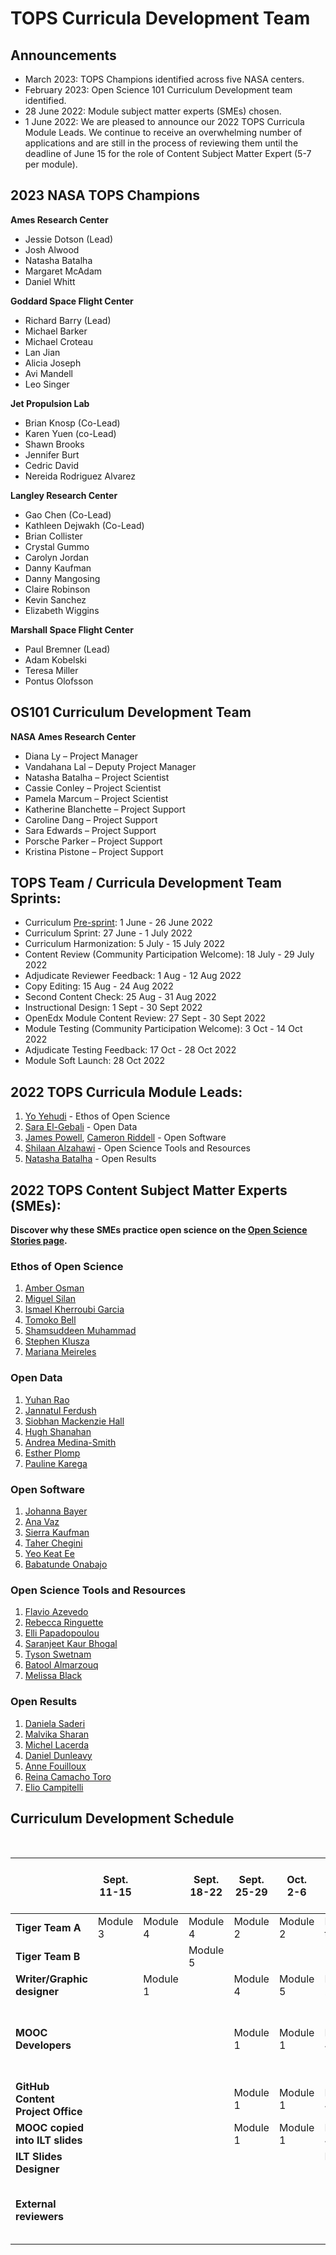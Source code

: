 # TOPS Curricula Development Team

## Announcements

* March 2023: TOPS Champions identified across five NASA centers.
* February 2023: Open Science 101 Curriculum Development team identified.
* 28 June 2022: Module subject matter experts (SMEs) chosen.
* 1 June 2022: We are pleased to announce our 2022 TOPS Curricula Module Leads. We continue to receive an overwhelming number of applications and are still in the process of reviewing them until the deadline of June 15 for the role of Content Subject Matter Expert (5-7 per module).

## 2023 NASA TOPS Champions

**Ames Research Center**
* Jessie Dotson (Lead)
* Josh Alwood
* Natasha Batalha
* Margaret McAdam
* Daniel Whitt

**Goddard Space Flight Center**
* Richard Barry (Lead)
* Michael Barker
* Michael Croteau
* Lan Jian
* Alicia Joseph
* Avi Mandell
* Leo Singer

**Jet Propulsion Lab**
* Brian Knosp (Co-Lead)
* Karen Yuen (co-Lead)
* Shawn Brooks
* Jennifer Burt
* Cedric David
* Nereida Rodriguez Alvarez

**Langley Research Center**
* Gao Chen (Co-Lead)
* Kathleen Dejwakh (Co-Lead)
* Brian Collister
* Crystal Gummo
* Carolyn Jordan
* Danny Kaufman
* Danny Mangosing 
* Claire Robinson
* Kevin Sanchez
* Elizabeth Wiggins

**Marshall Space Flight Center**
* Paul Bremner (Lead)
* Adam Kobelski
* Teresa Miller
* Pontus Olofsson

## OS101 Curriculum Development Team

**NASA Ames Research Center**
* Diana Ly – Project Manager
* Vandahana Lal – Deputy Project Manager
* Natasha Batalha – Project Scientist
* Cassie Conley – Project Scientist
* Pamela Marcum – Project Scientist
* Katherine Blanchette – Project Support
* Caroline Dang – Project Support
* Sara Edwards – Project Support
* Porsche Parker – Project Support
* Kristina Pistone – Project Support


## TOPS Team / Curricula Development Team Sprints:

* Curriculum [Pre-sprint](./events/2022-06-03-curriculum-presprint-report.md): 1 June - 26 June 2022
* Curriculum Sprint: 27 June - 1 July 2022
* Curriculum Harmonization: 5 July - 15 July 2022
* Content Review (Community Participation Welcome): 18 July - 29 July 2022
* Adjudicate Reviewer Feedback: 1 Aug - 12 Aug 2022
* Copy Editing: 15 Aug - 24 Aug 2022
* Second Content Check: 25 Aug - 31 Aug 2022
* Instructional Design: 1 Sept - 30 Sept 2022
* OpenEdx Module Content Review: 27 Sept - 30 Sept 2022
* Module Testing (Community Participation Welcome): 3 Oct - 14 Oct 2022
* Adjudicate Testing Feedback: 17 Oct - 28 Oct 2022
* Module Soft Launch: 28 Oct 2022

## 2022 TOPS Curricula Module Leads:

1. [Yo Yehudi](https://twitter.com/yoyehudi) - Ethos of Open Science
2. [Sara El-Gebali](https://twitter.com/yalahowy) - Open Data
3. [James Powell](https://www.dontusethiscode.com/), [Cameron Riddell](https://www.linkedin.com/in/cameron-riddell/) - Open Software
4. [Shilaan Alzahawi](https://shilaan.rbind.io/author/shilaan-alzahawi/) - Open Science Tools and Resources
5. [Natasha Batalha](https://natashabatalha.github.io/) - Open Results

## 2022 TOPS Content Subject Matter Experts (SMEs):

**Discover why these SMEs practice open science on the [Open Science Stories page](/docs/Area1_Engagement/Open-Science-Stories/SME_Why-I-Practice-Open-Science.md).**

### Ethos of Open Science

1. [Amber Osman](https://twitter.com/amb3r12)
2. [Miguel Silan](https://www.linkedin.com/in/miguel-silan-215482b3)
3. [Ismael Kherroubi Garcia](https://www.linkedin.com/in/ismaelkherroubi)
4. [Tomoko Bell](https://www.linkedin.com/in/tomoko-bell-49330321b)
5. [Shamsuddeen Muhammad](https://www.shmuhammad.com/)
6. [Stephen Klusza](https://twitter.com/codebiologist)
7. [Mariana Meireles](https://twitter.com/mari_meir)

### Open Data

1. [Yuhan Rao](https://twitter.com/douglas_rao)
2. [Jannatul Ferdush](https://www.linkedin.com/in/jannatul-ferdush/)
3. [Siobhan Mackenzie Hall](https://twitter.com/smhall97)
4. [Hugh Shanahan](https://twitter.com/HughShanahan)
5. [Andrea Medina-Smith](https://www.linkedin.com/in/andreamedinasmith/)
6. [Esther Plomp](https://twitter.com/PhDToothFAIRy)
7. [Pauline Karega](https://www.linkedin.com/in/karega-pauline-20b72a145)

### Open Software

1. [Johanna Bayer](https://twitter.com/likeajumprope)
2. [Ana Vaz](https://www.linkedin.com/in/ana-carolina-vaz-9612a814/)
3. [Sierra Kaufman](https://www.linkedin.com/in/sierra-kaufman-a521bb149/)
4. [Taher Chegini](https://cheginit.github.io/)
5. [Yeo Keat Ee](https://www.linkedin.com/in/yeokeat/)
6. [Babatunde Onabajo](https://github.com/BabatundeOnabajo)

### Open Science Tools and Resources

1. [Flavio Azevedo](https://twitter.com/Flavio_Azevedo_)
2. [Rebecca Ringuette](https://www.linkedin.com/in/rebecca-ringuette-841b0b17/)
3. [Elli Papadopoulou](https://twitter.com/elli_lib)
4. [Saranjeet Kaur Bhogal](https://saranjeetkaur.github.io/About-Me/)
5. [Tyson Swetnam](https://tysonswetnam.com/)
6. [Batool Almarzouq](https://www.linkedin.com/in/batool-almarzouq-093366a1/)
7. [Melissa Black](https://twitter.com/melissablck/)

### Open Results

1. [Daniela Saderi](https://twitter.com/Neurosarda)
2. [Malvika Sharan](https://twitter.com/MalvikaSharan)
3. [Michel Lacerda](https://www.linkedin.com/in/michellacerda/)
4. [Daniel Dunleavy](https://ctbs.fsu.edu/person/daniel-j-dunleavy-phd-msw)
5. [Anne Fouilloux](https://www.linkedin.com/in/annefouilloux/)
6. [Reina Camacho Toro](https://www.linkedin.com/in/reina-camacho-toro-b3279762/)
7. [Elio Campitelli](https://eliocamp.github.io/)

## Curriculum Development Schedule
<br>

|                                   | Sept. 11-15 |          | Sept. 18-22 | Sept. 25-29 | Oct. 2-6 | Oct. 9-13  | Oct. 16-20 | Oct. 23-27 | Oct. 30 - Nov. 3 | Nov. 6-10        | Nov. 13-17                                 | Nov. 20-24                                 | Nov. 27 - Dec. 1 |
|-----------------------------------|-------------|----------|-------------|-------------|----------|------------|------------|------------|------------------|------------------|--------------------------------------------|--------------------------------------------|------------------|
| **Tiger Team A**                  | Module 3    | Module 4 | Module 4    | Module 2    | Module 2 | Extra time |            |            |                  |                  |                                            |                                            |                  |
| **Tiger Team B**                  |             |          | Module 5    |             |          |            |            |            |                  |                  |                                            |                                            |                  |
| **Writer/Graphic designer**       |             | Module 1 |             | Module 4    | Module 5 | Module 2   | Module 3   |            |                  |                  |                                            |                                            |                  |
| **MOOC Developers**               |             |          |             | Module 1    | Module 1 | Module 4   | Module 5   | Module 2   | Module 3         |                  | All modules respond to <br>review feedback | All modules respond to <br>review feedback |                  |
| **GitHub Content Project Office** |             |          |             | Module 1    | Module 1 | Module 4   | Module 5   | Module 2   | Module 3         |                  |                                            |                                            |                  |
| **MOOC copied into ILT slides**   |             |          |             | Module 1    | Module 1 | Module 4   | Module 5   | Module 2   | Module 3         |                  |                                            |                                            |                  |
| **ILT Slides Designer**           |             |          |             |             |          | Module 1   | Module 4   | Module 5   | Module 2         | Module 3         |                                            |                                            |                  |
| **External reviewers**            |             |          |             |             |          |            |            |            |                  | Full MOOC Review | Full MOOC Review Report <br>Out            |                                            |                  |
